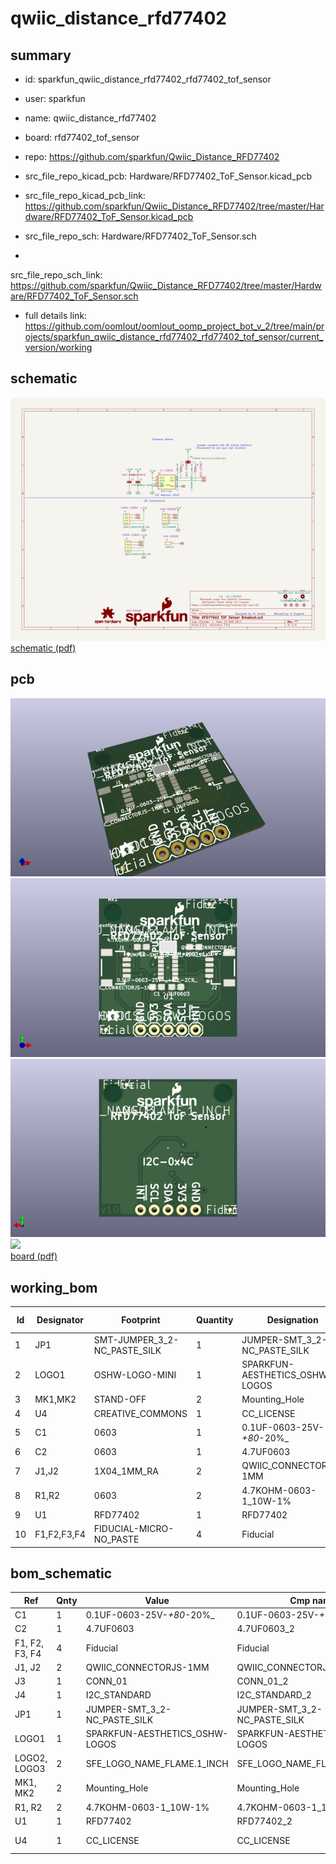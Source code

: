 # qwiic_distance_rfd77402
 
## summary 
* id: sparkfun_qwiic_distance_rfd77402_rfd77402_tof_sensor
* user: sparkfun
* name: qwiic_distance_rfd77402
* board: rfd77402_tof_sensor
* repo: https://github.com/sparkfun/Qwiic_Distance_RFD77402
* src_file_repo_kicad_pcb: Hardware/RFD77402_ToF_Sensor.kicad_pcb
* src_file_repo_kicad_pcb_link: https://github.com/sparkfun/Qwiic_Distance_RFD77402/tree/master/Hardware/RFD77402_ToF_Sensor.kicad_pcb


* src_file_repo_sch: Hardware/RFD77402_ToF_Sensor.sch
*
 src_file_repo_sch_link: https://github.com/sparkfun/Qwiic_Distance_RFD77402/tree/master/Hardware/RFD77402_ToF_Sensor.sch
* full details link: https://github.com/oomlout/oomlout_oomp_project_bot_v_2/tree/main/projects/sparkfun_qwiic_distance_rfd77402_rfd77402_tof_sensor/current_version/working  

## schematic  
![](working_schematic_600.png)  
[schematic (pdf)](working_schematic.pdf)  

## pcb  
![](working_3d_600.png) 
![](working_3d_front_600.png)  
![](working_3d_back_600.png)  
![](working_600.png)  
[board (pdf)](working.pdf)  

## working_bom
| Id | Designator | Footprint | Quantity | Designation | Supplier and ref |  | None | 
| --- | --- | --- | --- | --- | --- | --- | --- | 
| 1 | JP1 | SMT-JUMPER_3_2-NC_PASTE_SILK | 1 | JUMPER-SMT_3_2-NC_PASTE_SILK |  |  | [''] | 
| 2 | LOGO1 | OSHW-LOGO-MINI | 1 | SPARKFUN-AESTHETICS_OSHW-LOGOS |  |  | [''] | 
| 3 | MK1,MK2 | STAND-OFF | 2 | Mounting_Hole |  |  | [''] | 
| 4 | U4 | CREATIVE_COMMONS | 1 | CC_LICENSE |  |  | [''] | 
| 5 | C1 | 0603 | 1 | 0.1UF-0603-25V-_+80_-20%_ |  |  | [''] | 
| 6 | C2 | 0603 | 1 | 4.7UF0603 |  |  | [''] | 
| 7 | J1,J2 | 1X04_1MM_RA | 2 | QWIIC_CONNECTORJS-1MM |  |  | [''] | 
| 8 | R1,R2 | 0603 | 2 | 4.7KOHM-0603-1_10W-1% |  |  | [''] | 
| 9 | U1 | RFD77402 | 1 | RFD77402 |  |  | [''] | 
| 10 | F1,F2,F3,F4 | FIDUCIAL-MICRO-NO_PASTE | 4 | Fiducial |  |  | [''] | 


## bom_schematic
| Ref | Qnty | Value | Cmp name | Footprint | Description | Vendor | DNP | 
| --- | --- | --- | --- | --- | --- | --- | --- | 
| C1 | 1 | 0.1UF-0603-25V-_+80_-20%_ | 0.1UF-0603-25V-_+80_-20%__2 | Capacitors:0603 |  |  |  | 
| C2 | 1 | 4.7UF0603 | 4.7UF0603_2 | Capacitors:0603 |  |  |  | 
| F1, F2, F3, F4 | 4 | Fiducial | Fiducial | Aesthetics:FIDUCIAL-MICRO-NO_PASTE |  |  |  | 
| J1, J2 | 2 | QWIIC_CONNECTORJS-1MM | QWIIC_CONNECTORJS-1MM_3 | Connectors:1X04_1MM_RA |  |  |  | 
| J3 | 1 | CONN_01 | CONN_01_2 | Connectors:1X01 |  |  |  | 
| J4 | 1 | I2C_STANDARD | I2C_STANDARD_2 | Connectors:1X04 |  |  |  | 
| JP1 | 1 | JUMPER-SMT_3_2-NC_PASTE_SILK | JUMPER-SMT_3_2-NC_PASTE_SILK | SparkFun-Jumpers:SMT-JUMPER_3_2-NC_PASTE_SILK |  |  |  | 
| LOGO1 | 1 | SPARKFUN-AESTHETICS_OSHW-LOGOS | SPARKFUN-AESTHETICS_OSHW-LOGOS | SparkFun-Aesthetics:OSHW-LOGO-MINI |  |  |  | 
| LOGO2, LOGO3 | 2 | SFE_LOGO_NAME_FLAME.1_INCH | SFE_LOGO_NAME_FLAME.1_INCH_4 | Aesthetics:SFE_LOGO_NAME_FLAME_.1 |  |  |  | 
| MK1, MK2 | 2 | Mounting_Hole | Mounting_Hole | SparkFun-Hardware:STAND-OFF |  |  |  | 
| R1, R2 | 2 | 4.7KOHM-0603-1_10W-1% | 4.7KOHM-0603-1_10W-1%_3 | Resistors:0603 |  |  |  | 
| U1 | 1 | RFD77402 | RFD77402_2 | Silicon-Custom:RFD77402 |  |  |  | 
| U4 | 1 | CC_LICENSE | CC_LICENSE | SparkFun-Aesthetics:CREATIVE_COMMONS |  |  |  | 



